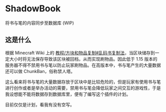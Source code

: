 # ShadowBook
将书与笔的内容同步至数据库 (WIP)

## 这是什么

根据 Minecraft Wiki 上的 [教程/方块和物品复制#乱码书复制法](https://minecraft.fandom.com/zh/wiki/%E6%95%99%E7%A8%8B/%E6%96%B9%E5%9D%97%E5%92%8C%E7%89%A9%E5%93%81%E5%A4%8D%E5%88%B6#%E4%B9%B1%E7%A0%81%E4%B9%A6%E5%A4%8D%E5%88%B6%E6%B3%95)，当区块储存到一定大小时将无法保存导致该区块被回档，从而实现刷物品。因此低于 1.15 版本的服务器不得不禁用书与笔以防止玩家刷物品。在高版本中，书与笔产生的大量数据还可以做 ChunkBan，俗称禁人塔。

这么看来将书与笔的大量数据存放于区块中是比较危险的，但是玩家有使用书与笔进行创作或者是举办活动的需要，禁用书与笔会降低玩家之间交互的游戏性，于是我设想能不能将数据存到数据库里，便有了编写这个插件的计划。

目前仅仅是计划，看我有没有空写。
